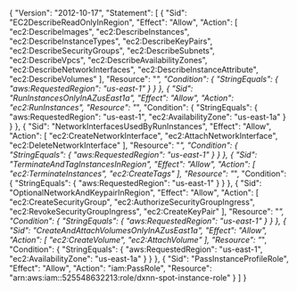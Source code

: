 {
  "Version": "2012-10-17",
  "Statement": [
    {
      "Sid": "EC2DescribeReadOnlyInRegion",
      "Effect": "Allow",
      "Action": [
        "ec2:DescribeImages",
        "ec2:DescribeInstances",
        "ec2:DescribeInstanceTypes",
        "ec2:DescribeKeyPairs",
        "ec2:DescribeSecurityGroups",
        "ec2:DescribeSubnets",
        "ec2:DescribeVpcs",
        "ec2:DescribeAvailabilityZones",
        "ec2:DescribeNetworkInterfaces",
        "ec2:DescribeInstanceAttribute",
        "ec2:DescribeVolumes"
      ],
      "Resource": "*",
      "Condition": {
        "StringEquals": { "aws:RequestedRegion": "us-east-1" }
      }
    },
    {
      "Sid": "RunInstancesOnlyInAZusEast1a",
      "Effect": "Allow",
      "Action": "ec2:RunInstances",
      "Resource": "*",
      "Condition": {
        "StringEquals": {
          "aws:RequestedRegion": "us-east-1",
          "ec2:AvailabilityZone": "us-east-1a"
        }
      }
    },
    {
      "Sid": "NetworkInterfacesUsedByRunInstances",
      "Effect": "Allow",
      "Action": [
        "ec2:CreateNetworkInterface",
        "ec2:AttachNetworkInterface",
        "ec2:DeleteNetworkInterface"
      ],
      "Resource": "*",
      "Condition": {
        "StringEquals": { "aws:RequestedRegion": "us-east-1" }
      }
    },
    {
      "Sid": "TerminateAndTagInstancesInRegion",
      "Effect": "Allow",
      "Action": [
        "ec2:TerminateInstances",
        "ec2:CreateTags"
      ],
      "Resource": "*",
      "Condition": {
        "StringEquals": { "aws:RequestedRegion": "us-east-1" }
      }
    },
    {
      "Sid": "OptionalNetworkAndKeypairInRegion",
      "Effect": "Allow",
      "Action": [
        "ec2:CreateSecurityGroup",
        "ec2:AuthorizeSecurityGroupIngress",
        "ec2:RevokeSecurityGroupIngress",
        "ec2:CreateKeyPair"
      ],
      "Resource": "*",
      "Condition": {
        "StringEquals": { "aws:RequestedRegion": "us-east-1" }
      }
    },
    {
      "Sid": "CreateAndAttachVolumesOnlyInAZusEast1a",
      "Effect": "Allow",
      "Action": [
        "ec2:CreateVolume",
        "ec2:AttachVolume"
      ],
      "Resource": "*",
      "Condition": {
        "StringEquals": {
          "aws:RequestedRegion": "us-east-1",
          "ec2:AvailabilityZone": "us-east-1a"
        }
      }
    },
    {
      "Sid": "PassInstanceProfileRole",
      "Effect": "Allow",
      "Action": "iam:PassRole",
      "Resource": "arn:aws:iam::525548632213:role/dxnn-spot-instance-role"
    }
  ]
}
